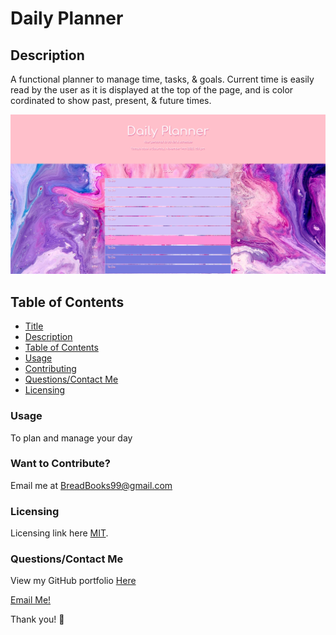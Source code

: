# Daily Planner

## Description
A functional planner to manage time, tasks, & goals. Current time is easily read by the user as it is displayed at the top of the page, and is color cordinated to show past, present, & future times. 

![Preview](/assets/preview.png)

## Table of Contents
* [Title](#title)
* [Description](#description)
* [Table of Contents](#table-of-contents)
* [Usage](#usage)
* [Contributing](#want-to-contribute?)
* [Questions/Contact Me](#questions/contact-me)
* [Licensing](#licensing)


### Usage
To plan and manage your day

### Want to Contribute? 
Email me at BreadBooks99@gmail.com

### Licensing

Licensing link here [MIT](https://choosealicense.com/licenses/mit/).

### Questions/Contact Me
View my GitHub portfolio [Here](https://github.com/BreadBooks)

[Email Me!](mailto:BreadBooks99@gmail.com)

Thank you! :cherry_blossom:
